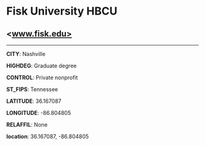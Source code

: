 # Fisk University HBCU
## <www.fisk.edu>
---
**CITY**: Nashville

**HIGHDEG**: Graduate degree

**CONTROL**: Private nonprofit

**ST_FIPS**: Tennessee

**LATITUDE**: 36.167087

**LONGITUDE**: -86.804805

**RELAFFIL**: None

**location**: 36.167087, -86.804805